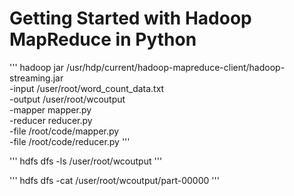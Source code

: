# Getting Started with Hadoop MapReduce in Python

'''
hadoop jar /usr/hdp/current/hadoop-mapreduce-client/hadoop-streaming.jar \
-input /user/root/word_count_data.txt \
-output /user/root/wcoutput \
-mapper mapper.py \
-reducer reducer.py \
-file /root/code/mapper.py \
-file /root/code/reducer.py
'''


'''
hdfs dfs -ls /user/root/wcoutput
'''

'''
hdfs dfs -cat  /user/root/wcoutput/part-00000
'''

